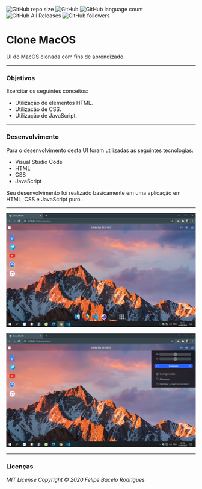 ![GitHub repo size](https://img.shields.io/github/repo-size/felipebacelo/Clone_MacOS?style=for-the-badge)
![GitHub](https://img.shields.io/github/license/felipebacelo/Clone_MacOS?style=for-the-badge)
![GitHub language count](https://img.shields.io/github/languages/count/felipebacelo/Clone_MacOS?style=for-the-badge)
![GitHub All Releases](https://img.shields.io/github/downloads/felipebacelo/Clone_MacOS/total?style=for-the-badge)
![GitHub followers](https://img.shields.io/github/followers/felipebacelo?style=for-the-badge)

# Clone MacOS

UI do MacOS clonada com fins de aprendizado.
***
### Objetivos

Exercitar os seguintes conceitos:

* Utilização de elementos HTML.
* Utilização de CSS.
* Utilização de JavaScript.
***
### Desenvolvimento

Para o desenvolvimento desta UI foram utilizadas as seguintes tecnologias:

* Visual Studio Code
* HTML
* CSS
* JavaScript

Seu desenvolvimento foi realizado basicamente em uma aplicação em HTML, CSS e JavaScript puro.
***

![PRINT_1](https://github.com/felipebacelo/Clone_MacOS/blob/master/assets/image-1.png)

![PRINT_2](https://github.com/felipebacelo/Clone_MacOS/blob/master/assets/image-2.png)

***
### Licenças

_MIT License_
_Copyright   ©   2020 Felipe Bacelo Rodrigues_
